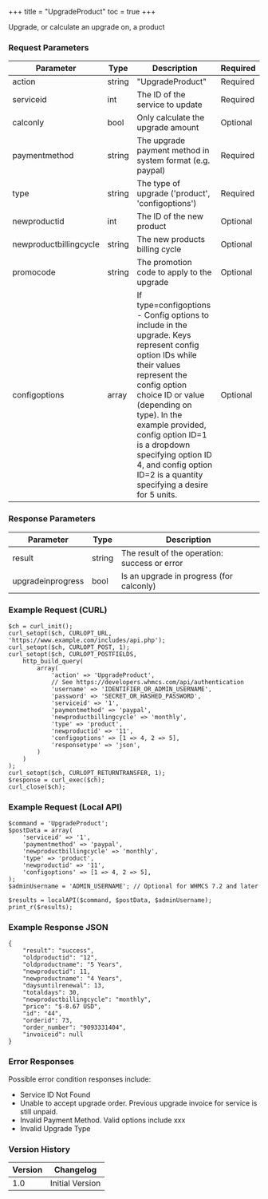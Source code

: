 +++
title = "UpgradeProduct"
toc = true
+++

Upgrade, or calculate an upgrade on, a product

### Request Parameters

| Parameter | Type | Description | Required |
| --------- | ---- | ----------- | -------- |
| action | string | "UpgradeProduct" | Required |
| serviceid | int | The ID of the service to update | Required |
| calconly | bool | Only calculate the upgrade amount | Optional |
| paymentmethod | string | The upgrade payment method in system format (e.g. paypal) | Required |
| type | string | The type of upgrade ('product', 'configoptions') | Required |
| newproductid | int | The ID of the new product | Optional |
| newproductbillingcycle | string | The new products billing cycle | Optional |
| promocode | string | The promotion code to apply to the upgrade | Optional |
| configoptions | array | If type=configoptions - Config options to include in the upgrade. Keys represent config option IDs while their values represent the config option choice ID or value (depending on type). In the example provided, config option ID=1 is a dropdown specifying option ID 4, and config option ID=2 is a quantity specifying a desire for 5 units. | Optional |

### Response Parameters

| Parameter | Type | Description |
| --------- | ---- | ----------- |
| result | string | The result of the operation: success or error |
| upgradeinprogress | bool | Is an upgrade in progress (for calconly) |


### Example Request (CURL)

```
$ch = curl_init();
curl_setopt($ch, CURLOPT_URL, 'https://www.example.com/includes/api.php');
curl_setopt($ch, CURLOPT_POST, 1);
curl_setopt($ch, CURLOPT_POSTFIELDS,
    http_build_query(
        array(
            'action' => 'UpgradeProduct',
            // See https://developers.whmcs.com/api/authentication
            'username' => 'IDENTIFIER_OR_ADMIN_USERNAME',
            'password' => 'SECRET_OR_HASHED_PASSWORD',
            'serviceid' => '1',
            'paymentmethod' => 'paypal',
            'newproductbillingcycle' => 'monthly',
            'type' => 'product',
            'newproductid' => '11',
            'configoptions' => [1 => 4, 2 => 5],
            'responsetype' => 'json',
        )
    )
);
curl_setopt($ch, CURLOPT_RETURNTRANSFER, 1);
$response = curl_exec($ch);
curl_close($ch);
```


### Example Request (Local API)

```
$command = 'UpgradeProduct';
$postData = array(
    'serviceid' => '1',
    'paymentmethod' => 'paypal',
    'newproductbillingcycle' => 'monthly',
    'type' => 'product',
    'newproductid' => '11',
    'configoptions' => [1 => 4, 2 => 5],
);
$adminUsername = 'ADMIN_USERNAME'; // Optional for WHMCS 7.2 and later

$results = localAPI($command, $postData, $adminUsername);
print_r($results);
```


### Example Response JSON

```
{
    "result": "success",
    "oldproductid": "12",
    "oldproductname": "5 Years",
    "newproductid": 11,
    "newproductname": "4 Years",
    "daysuntilrenewal": 13,
    "totaldays": 30,
    "newproductbillingcycle": "monthly",
    "price": "$-8.67 USD",
    "id": "44",
    "orderid": 73,
    "order_number": "9093331404",
    "invoiceid": null
}
```


### Error Responses

Possible error condition responses include:

* Service ID Not Found
* Unable to accept upgrade order. Previous upgrade invoice for service is still unpaid.
* Invalid Payment Method. Valid options include xxx
* Invalid Upgrade Type


### Version History

| Version | Changelog |
| ------- | --------- |
| 1.0 | Initial Version |
